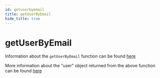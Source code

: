 ```yaml
---
id: getuserbyemail
title: getUserByEmail
hide_title: true
---
```


# getUserByEmail

Information about the `getUserByEmail` function can be found [here](../emailpassword/getuserbyemail)

<div class="specialNote" style="margin-bottom: 40px">
More information about the "user" object returned from the above function can be found  <a href="https://github.com/supertokens/core-driver-interface/wiki#third-party-email-password-user" rel="noopener noreferrer" target="_blank" >here</a><br/>
</div>